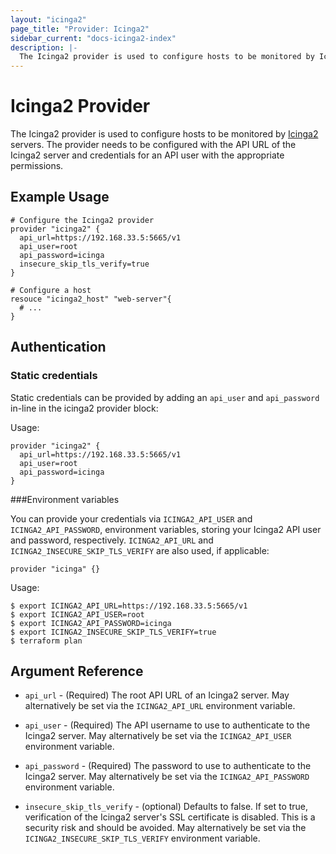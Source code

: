 ```yaml
---
layout: "icinga2"
page_title: "Provider: Icinga2"
sidebar_current: "docs-icinga2-index"
description: |-
  The Icinga2 provider is used to configure hosts to be monitored by Icinga2 servers. The provider needs to be configured with the API URL of the Icinga2 server and credentials for an API user with the appropriate permissions.
---
```



# Icinga2 Provider

The Icinga2 provider is used to configure hosts to be monitored by
[Icinga2](https://www.icinga.com/products/icinga-2/) servers. The provider
needs to be configured with the API URL of the Icinga2 server and credentials
for an API user with the appropriate permissions.

## Example Usage

```
# Configure the Icinga2 provider
provider "icinga2" {
  api_url=https://192.168.33.5:5665/v1
  api_user=root
  api_password=icinga
  insecure_skip_tls_verify=true
}

# Configure a host
resouce "icinga2_host" "web-server"{
  # ...
}
```

## Authentication

### Static credentials ###

Static credentials can be provided by adding an `api_user` and `api_password` in-line in the
icinga2 provider block:

Usage:

```
provider "icinga2" {
  api_url=https://192.168.33.5:5665/v1
  api_user=root
  api_password=icinga
}
```


###Environment variables

You can provide your credentials via `ICINGA2_API_USER` and `ICINGA2_API_PASSWORD`,
environment variables, storing your Icinga2 API user and password, respectively.
`ICINGA2_API_URL` and `ICINGA2_INSECURE_SKIP_TLS_VERIFY` are also used, if applicable:

```
provider "icinga" {}
```

Usage:

```
$ export ICINGA2_API_URL=https://192.168.33.5:5665/v1
$ export ICINGA2_API_USER=root
$ export ICINGA2_API_PASSWORD=icinga
$ export ICINGA2_INSECURE_SKIP_TLS_VERIFY=true
$ terraform plan
```

## Argument Reference

* ``api_url`` - (Required) The root API URL of an Icinga2 server. May alternatively be
  set via the ``ICINGA2_API_URL`` environment variable.

* ``api_user`` - (Required) The API username to use to
  authenticate to the Icinga2 server. May alternatively
  be set via the ``ICINGA2_API_USER`` environment variable.

* ``api_password`` - (Required) The password to use to
  authenticate to the Icinga2 server. May alternatively
  be set via the ``ICINGA2_API_PASSWORD`` environment variable.

* ``insecure_skip_tls_verify`` - (optional) Defaults to false. If set to true,
  verification of the Icinga2 server's SSL certificate is disabled. This is a security
  risk and should be avoided. May alternatively be set via the
  ``ICINGA2_INSECURE_SKIP_TLS_VERIFY`` environment variable.
